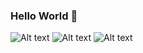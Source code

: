 ### Hello World 👋
![Alt text](https://upload.wikimedia.org/wikipedia/commons/thumb/7/73/Ruby_logo.svg/1024px-Ruby_logo.svg.png)
![Alt text](https://upload.wikimedia.org/wikipedia/commons/thumb/9/99/Unofficial_JavaScript_logo_2.svg/512px-Unofficial_JavaScript_logo_2.svg.png)
![Alt text](https://cdn.cdnlogo.com/logos/s/13/swift.svg)

<!--
**GAierken/GAierken** is a ✨ _special_ ✨ repository because its `README.md` (this file) appears on your GitHub profile.

Here are some ideas to get you started:

- 🔭 I’m currently working on ...
- 🌱 I’m currently learning ...
- 👯 I’m looking to collaborate on ...
- 🤔 I’m looking for help with ...
- 💬 Ask me about ...
- 📫 How to reach me: ...
- 😄 Pronouns: ...
- ⚡ Fun fact: ...
-->
